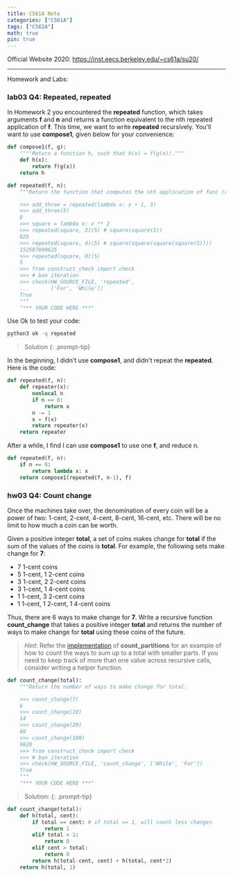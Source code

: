 ```yaml
---
title: CS61A Note
categories: ["CS61A"]
tags: ["CS61A"]
math: true
pin: true
---
```


Official Website 2020: <https://inst.eecs.berkeley.edu/~cs61a/su20/>

---
Homework and Labs:

### lab03 Q4: Repeated, repeated
In Homework 2 you encountered the **repeated** function, which takes arguments **f** and **n** and returns a function equivalent to the nth repeated application of **f**. This time, we want to write **repeated** recursively. You'll want to use **compose1**, given below for your convenience:
```python
def compose1(f, g):
    """"Return a function h, such that h(x) = f(g(x))."""
    def h(x):
        return f(g(x))
    return h
```
```py
def repeated(f, n):
    """Return the function that computes the nth application of func (recursively!).

    >>> add_three = repeated(lambda x: x + 1, 3)
    >>> add_three(5)
    8
    >>> square = lambda x: x ** 2
    >>> repeated(square, 2)(5) # square(square(5))
    625
    >>> repeated(square, 4)(5) # square(square(square(square(5))))
    152587890625
    >>> repeated(square, 0)(5)
    5
    >>> from construct_check import check
    >>> # ban iteration
    >>> check(HW_SOURCE_FILE, 'repeated',
    ...       ['For', 'While'])
    True
    """
    "*** YOUR CODE HERE ***"
```
Use Ok to test your code:
```sh
python3 ok -q repeated
```

> Solution
{: .prompt-tip}

In the beginning, I didn't use **compose1**, and didn't repeat the **repeated**. Here is the code:
```py
def repeated(f, n):
    def repeater(x):
        nonlocal n
        if n == 0:
            return x
        n -= 1
        x = f(x)
        return repeater(x)
    return repeater
```

After a while, I find I can use **compose1** to use one **f**, and reduce n.
```py
def repeated(f, n):
    if n == 0:
        return lambda x: x
    return compose1(repeated(f, n-1), f)
```

### hw03 Q4: Count change
Once the machines take over, the denomination of every coin will be a power of two: 1-cent, 2-cent, 4-cent, 8-cent, 16-cent, etc. There will be no limit to how much a coin can be worth.

Given a positive integer **total**, a set of coins makes change for **total** if the sum of the values of the coins is **total**. For example, the following sets make change for **7**:

- 7 1-cent coins
- 5 1-cent, 1 2-cent coins
- 3 1-cent, 2 2-cent coins
- 3 1-cent, 1 4-cent coins
- 1 1-cent, 3 2-cent coins
- 1 1-cent, 1 2-cent, 1 4-cent coins

Thus, there are 6 ways to make change for **7**. Write a recursive function **count_change** that takes a positive integer **total** and returns the number of ways to make change for **total** using these coins of the future.

> *Hint*: Refer the [implementation](http://composingprograms.com/pages/17-recursive-functions.html#example-partitions) of **count_partitions** for an example of how to count the ways to sum up to a total with smaller parts. If you need to keep track of more than one value across recursive calls, consider writing a helper function.

```py
def count_change(total):
    """Return the number of ways to make change for total.

    >>> count_change(7)
    6
    >>> count_change(10)
    14
    >>> count_change(20)
    60
    >>> count_change(100)
    9828
    >>> from construct_check import check
    >>> # ban iteration
    >>> check(HW_SOURCE_FILE, 'count_change', ['While', 'For'])
    True
    """
    "*** YOUR CODE HERE ***"
```

> Solution:
{: .prompt-tip}

```py
def count_change(total):
    def h(total, cent):
        if total == cent: # if total == 1, will count less changes
            return 1
        elif total < 1:
            return 0
        elif cent > total:
            return 0
        return h(total-cent, cent) + h(total, cent*2)
    return h(total, 1)
```